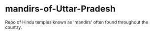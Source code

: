 # mandirs-of-Uttar-Pradesh
Repo of Hindu temples known as 'mandirs' often found throughout the country. 
